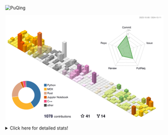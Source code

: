 ![PuQing](https://user-images.githubusercontent.com/27223114/171565019-9a56fae6-b08b-421f-99db-7e830da42371.png)

![](./profile-3d-contrib/profile-season-animate.svg)

<details>
<summary>Click here for detailed stats!</summary>

<!--START_SECTION:waka-->
![Lines of code](https://img.shields.io/badge/From%20Hello%20World%20I%27ve%20Written-1.5%20million%20lines%20of%20code-blue)

**🐱 My GitHub Data** 

> 📦 409.5 kB Used in GitHub's Storage 
 > 
> 🏆 616 Contributions in the Year 2024
 > 
> 🚫 Not Opted to Hire
 > 
> 📜 57 Public Repositories 
 > 
> 🔑 29 Private Repositories 
 > 
**I'm an Early 🐤** 

```text
🌞 Morning                519 commits         ██░░░░░░░░░░░░░░░░░░░░░░░   06.14 % 
🌆 Daytime                3717 commits        ███████████░░░░░░░░░░░░░░   43.95 % 
🌃 Evening                2120 commits        ██████░░░░░░░░░░░░░░░░░░░   25.07 % 
🌙 Night                  2101 commits        ██████░░░░░░░░░░░░░░░░░░░   24.84 % 
```


📊 **This Week I Spent My Time On** 

```text
💬 Programming Languages: 
Browsing                 21 hrs 55 mins      ████████████░░░░░░░░░░░░░   46.40 % 
Python                   6 hrs 37 mins       ████░░░░░░░░░░░░░░░░░░░░░   14.04 % 
CLI                      3 hrs 43 mins       ██░░░░░░░░░░░░░░░░░░░░░░░   07.90 % 
Searching                3 hrs 42 mins       ██░░░░░░░░░░░░░░░░░░░░░░░   07.84 % 
Markdown                 3 hrs 3 mins        ██░░░░░░░░░░░░░░░░░░░░░░░   06.46 % 

🔥 Editors: 
Chrome                   30 hrs 39 mins      ████████████████░░░░░░░░░   64.90 % 
VS Code                  9 hrs 47 mins       █████░░░░░░░░░░░░░░░░░░░░   20.74 % 
fish                     3 hrs 43 mins       ██░░░░░░░░░░░░░░░░░░░░░░░   07.90 % 
Obsidian                 3 hrs 3 mins        ██░░░░░░░░░░░░░░░░░░░░░░░   06.46 % 

💻 Operating System: 
Mac                      37 hrs 27 mins      ████████████████████░░░░░   79.30 % 
WSL                      5 hrs 6 mins        ███░░░░░░░░░░░░░░░░░░░░░░   10.80 % 
Linux                    4 hrs 40 mins       ██░░░░░░░░░░░░░░░░░░░░░░░   09.90 % 
```


<!--END_SECTION:waka-->
</details>
